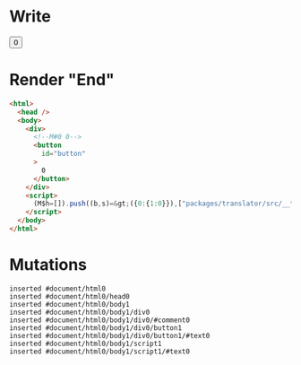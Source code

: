 # Write
  <div><!M#0 0><button id=button>0</button></div><script>(M$h=[]).push((b,s)=>({0:{1:0}}),["packages/translator/src/__tests__/fixtures/effect-counter/template.marko_0_clickCount",0,])</script>


# Render "End"
```html
<html>
  <head />
  <body>
    <div>
      <!--M#0 0-->
      <button
        id="button"
      >
        0
      </button>
    </div>
    <script>
      (M$h=[]).push((b,s)=&gt;({0:{1:0}}),["packages/translator/src/__tests__/fixtures/effect-counter/template.marko_0_clickCount",0,])
    </script>
  </body>
</html>
```

# Mutations
```
inserted #document/html0
inserted #document/html0/head0
inserted #document/html0/body1
inserted #document/html0/body1/div0
inserted #document/html0/body1/div0/#comment0
inserted #document/html0/body1/div0/button1
inserted #document/html0/body1/div0/button1/#text0
inserted #document/html0/body1/script1
inserted #document/html0/body1/script1/#text0
```